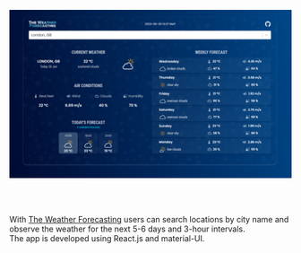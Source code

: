 ![Application screenshot](./public/screenshot.png)

<br/>
<br/>

With [The Weather Forecasting](https://the-weather-forecasting.netlify.app) users can search locations by city name and observe the weather for the next 5-6 days and 3-hour intervals.
<br />
The app is developed using React.js and material-UI.

<br/>

